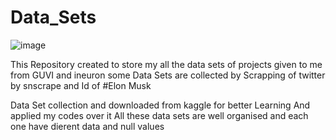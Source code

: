 # Data_Sets
![image](https://user-images.githubusercontent.com/123791884/229345691-688de776-633c-4985-a6ae-7a809ca985f3.png)

This Repository created to store my all the data sets of projects given to me from GUVI and ineuron 
some Data Sets are collected by Scrapping of twitter by snscrape and Id of #Elon Musk

Data Set collection and downloaded from kaggle for better Learning And applied my codes over it 
All these data sets are well organised and each one have dierent data and null values 




